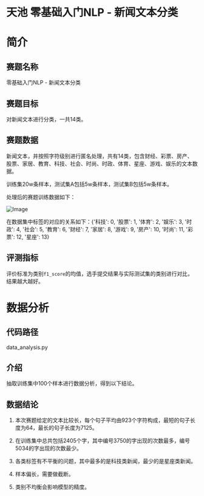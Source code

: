 # 天池 零基础入门NLP - 新闻文本分类

# 简介

## 赛题名称

零基础入门NLP - 新闻文本分类

## 赛题目标

对新闻文本进行分类，一共14类。

## 赛题数据

新闻文本，并按照字符级别进行匿名处理，共有14类，包含财经、彩票、房产、股票、家居、教育、科技、社会、时尚、时政、体育、星座、游戏、娱乐的文本数据。

训练集20w条样本，测试集A包括5w条样本，测试集B包括5w条样本。

处理后的赛题训练数据如下：

![Image](http://jupter-oss.oss-cn-hangzhou.aliyuncs.com/public/files/image/1095279501877/1594906820936_hVKPJHWvu4.jpg)

在数据集中标签的对应的关系如下：{'科技': 0, '股票': 1, '体育': 2, '娱乐': 3, '时政': 4, '社会': 5, '教育': 6, '财经': 7, '家居': 8, '游戏': 9, '房产': 10, '时尚': 11, '彩票': 12, '星座': 13}

## 评测指标

评价标准为类别`f1_score`的均值，选手提交结果与实际测试集的类别进行对比，结果越大越好。



# 数据分析

## 代码路径

data_analysis.py

## 介绍

抽取训练集中100个样本进行数据分析，得到以下结论。

## 数据结论

1. 本次赛题给定的文本比较长，每个句子平均由923个字符构成，最短的句子长度为64，最长的句子长度为7125。

2. 在训练集中总共包括2405个字，其中编号3750的字出现的次数最多，编号5034的字出现的次数最少。

3. 各类标签有不平衡的问题，其中最多的是科技类新闻，最少的是星座类新闻。

4. 样本偏长，需要做截断。
5. 类别不均衡会影响模型的精度。